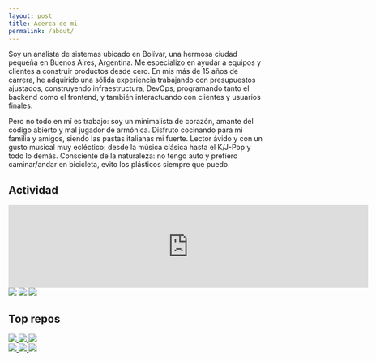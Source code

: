 ```yaml
---
layout: post
title: Acerca de mi
permalink: /about/
---
```


Soy un analista de sistemas ubicado en Bolívar,
una hermosa ciudad pequeña en Buenos Aires, Argentina.
Me especializo en ayudar a equipos y clientes a construir
productos desde cero. En mis más de 15 años de carrera,
he adquirido una sólida experiencia trabajando con presupuestos ajustados,
construyendo infraestructura, DevOps, programando tanto el backend
como el frontend, y también interactuando con clientes y usuarios finales.

Pero no todo en mí es trabajo: soy un minimalista de corazón, amante del
código abierto y mal jugador de armónica. Disfruto cocinando para mi familia
y amigos, siendo las pastas italianas mi fuerte. Lector ávido y con un gusto
musical muy ecléctico: desde la música clásica hasta el K/J-Pop y todo lo demás.
Consciente de la naturaleza: no tengo auto y prefiero caminar/andar en bicicleta,
evito los plásticos siempre que puedo.


## Actividad

<iframe class="w-full rounded-md mb-8" frameBorder="0" height="163px" width="710px" src="https://git-graph.vercel.app/embed/janoamaral?showColorLegend=true&showWeekdayLabels=false&showMonthLabels=true&showTotalCount=true&blockMargin=3&blockRadius=2&blockSize=10&fontSize=14&weekStart=4&year=2024"></iframe>

<div class="text-center mb-8">
    <img class="w-full mb-4" style="max-width: 30rem" src="https://github-readme-stats.vercel.app/api?username=janoamaral&show_icons=true&theme=dark#gh-dark-mode-only&rank_icon=github"/>
    <img class="w-full mb-4" style="max-width: 30rem" src="https://github-readme-stats.vercel.app/api/wakatime?username=logico&theme=dark"/>
    <img class="w-full" style="max-width: 30rem" src="https://github-readme-stats.anuraghazra1.vercel.app/api/top-langs/?username=janoamaral&layout=donut&theme=dark#gh-dark-mode-only"/>
</div>

## Top repos

<div class="flex flex-col gap-4 md:flex-row">
    <div class="flex flex-col gap-4">
        <a href="https://github.com/janoamaral/tokyo-night-tmux" target="_blank">
            <img class="w-full" src="https://github-readme-stats.anuraghazra1.vercel.app/api/pin/?username=janoamaral&repo=tokyo-night-tmux&theme=dark"/>
        </a>
        <a href="https://github.com/janoamaral/tokyo-night-tmux" target="_blank">
            <img class="w-full" src="https://github-readme-stats.anuraghazra1.vercel.app/api/pin/?username=logico&repo=typewriter&theme=dark"/>
        </a>
        <a href="https://github.com/janoamaral/tokyo-night-tmux" target="_blank">
            <img class="w-full" src="https://github-readme-stats.anuraghazra1.vercel.app/api/pin/?username=logico&repo=lazy-youtube-embed&theme=dark"/>
        </a>
    </div>
    <div class="flex flex-col gap-4">
        <a href="https://github.com/janoamaral/tokyo-night-tmux" target="_blank">
            <img class="w-full" src="https://github-readme-stats.anuraghazra1.vercel.app/api/pin/?username=logico&repo=vestacp-nodejs&theme=dark"/>
        </a>
        <a href="https://github.com/janoamaral/tokyo-night-tmux" target="_blank">
            <img class="w-full" src="https://github-readme-stats.anuraghazra1.vercel.app/api/pin/?username=janoamaral&repo=Xresources-themes&theme=dark"/>
        </a>
        <a href="https://github.com/janoamaral/tokyo-night-tmux" target="_blank">
            <img class="w-full" src="https://github-readme-stats.anuraghazra1.vercel.app/api/pin/?username=logico&repo=typewriter-vim&theme=dark"/>
        </a>
    </div>
</div>
